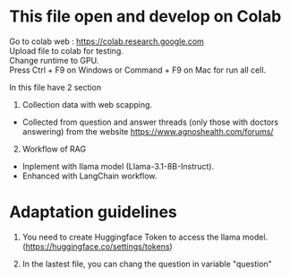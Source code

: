 # This file open and develop on Colab

Go to colab web : https://colab.research.google.com
<br> Upload file to colab for testing.
<br> Change runtime to GPU.
<br> Press Ctrl + F9 on Windows or Command + F9 on Mac for run all cell.

In this file have 2 section

1. Collection data with web scapping.
- Collected from question and answer threads (only those with doctors answering) from the website https://www.agnoshealth.com/forums/

2. Workflow of RAG
- Inplement with llama model (Llama-3.1-8B-Instruct).
- Enhanced with LangChain workflow.

# Adaptation guidelines

1. You need to create Huggingface Token to access the llama model. (https://huggingface.co/settings/tokens)

2. In the lastest file, you can chang the question in variable "question"
